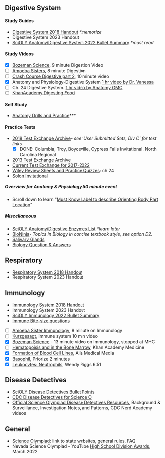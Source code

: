 ## Digestive System
#### Study Guides
- [Digestive System 2018 Handout](https://www.soinc.org/sites/default/files/uploaded_files/2018_OVERVIEW_DIGESTIVE_SYSTEM_HANDOUT.pdf) <i>*memorize</i>
- Digestive System 2023 Handout
- [SciOLY Anatomy/Digestive System 2022 Bullet Summary](https://scioly.org/wiki/index.php/Anatomy/Digestive_System) <i>*must read</i>


#### Study Videos
- [x] [Bozeman Science](https://youtu.be/nM5kMSjBrmw), 9 minute Digestion Video 
- [ ] [Amoeba Sisters](https://youtu.be/1UvuBYUbFk0), 8 minute Digestion
- [ ] [Crash Course Digestive part 2](https://youtu.be/pqgcEIaXGME), 10 minute video 
- [x] Anatomy and Physiology-Digestive System [1 hr video by Dr. Vanessa](https://youtu.be/vq6Ez993j0Q) 
- [ ] Ch. 24 Digestive System. [1 hr video by Anatomy GMC](https://youtu.be/fW1KTOk334s)
- [ ] [KhanAcademy Digesting Food](https://youtu.be/v2V4zMx33Mc)

#### Self Study
- [Anatomy Drills and Practice](https://bcs.wiley.com/he-bcs/Books?action=mininav&bcsId=6205&itemId=0470565101&assetId=240907&resourceId=23657&newwindow=true)***
 
#### Practice Tests 
- [2018 Test Exchange Archive](https://scioly.org/wiki/index.php/2018_Test_Exchange)-
  <i>see 'User Submitted Sets, Div C' for test links</i>
  - [x] DONE: Columbia, Troy, Boyceville, Cypress Falls Invitational. North Carolina Regional
- [2013 Test Exchange Archive](https://scioly.org/wiki/index.php/2013_Test_Exchange)
- [Current Test Exchange for 2017-2022](https://scioly.org/tests/)
- [Wiley Review Sheets and Practice Quizzes](https://bcs.wiley.com/he-bcs/Books?action=chapter&bcsId=6205&itemId=0470565101&chapterId=66211): ch 24
- [Solon Invitational](https://docs.google.com/document/d/1wlxQfQa6pNFOBNVWzLEV3HGRN6Md0qp8/edit)

##### Overview for Anatomy & Physiology 50 minute event
- Scroll down to learn "[Must Know Label to describe Orienting Body Part Location](https://scioly.org/wiki/index.php/Anatomy_and_Physiology)"

##### Miscellaneous
- [SciOLY Anatomy/Digestive Enzymes List](https://scioly.org/wiki/index.php/Anatomy/Digestive_Secretion_List) <i>*learn later</i>
- [BioNinja](https://ib.bioninja.com.au/standard-level/topic-6-human-physiology/61-digestion-and-absorption/)- <i>Topics in Biology in concise textbook style, see option D2.</i>
- [Salivary Glands](https://www.uptodate.com/contents/image?imageKey=PC%2F115303)
- [Biology Question & Answers](https://www.biology-questions-and-answers.com/physiology-review.html)


## Respiratory
- [Respiratory System 2018 Handout](https://www.soinc.org/sites/default/files/uploaded_files/2018_RESPIRATORY_SYSTEM_HANDOUT.pdf)
- Respiratory System 2023 Handout

## Immunology
- [Immunology System 2018 Handout](https://www.soinc.org/sites/default/files/uploaded_files/2018_IMMUNE_SYSTEM_HANDOUT.pdf)
- Immunology System 2023 Handout
- [SciOLY Immunology 2022 Bullet Summary](https://scioly.org/wiki/index.php/Anatomy/Immune_System)
- [Immune Bite-size questions](https://www.biology-questions-and-answers.com/the-immune-system.html)
- [ ] [Amoeba Sister Immunology](https://youtu.be/fSEFXl2XQpc), 8 minute on Immunology
- [ ] [Kurzgesagt](https://youtu.be/lXfEK8G8CUI), Immune system 10 min video
- [x] [Bozeman Science](https://youtu.be/z3M0vU3Dv8E) - 13 minute video on Immunology, stopped at MHC
- [ ] [Hematopoisis and in the Bone Marrow](https://youtu.be/XVWOlKdpF_I), Khan Academy Medicine
- [x] [Formation of Blood Cell Lines](https://youtu.be/0deCbmh7PHs), Alla Medical Media
- [x] [Basophil](https://youtu.be/V46W3WMZH5M), Priorize 2 minutes
- [x] [Leukocytes: Neutrophils](https://youtu.be/XQKxvVxHLvg), Wendy Riggs 6:51
## Disease Detectives
- [SciOLY Disease Detectives Bullet Points](https://scioly.org/wiki/index.php/Disease_Detectives)
- [CDC Disease Detectives for Science O](https://www.cdc.gov/careerpaths/diseasedetectives/index.html)
- [Official Science Olympiad Disease Detectives Resources](https://www.soinc.org/disease-detectives-c), Background & Surveillance, Investigation Notes, and Patterns, CDC Nerd Academy videos

## General
- [Science Olympiad](https://www.soinc.org): link to state websites, general rules, FAQ
- Nevada Science Olympiad - YouTube [High School Division Awards](https://youtu.be/ebq0a__sUOk), March 2022 

 




